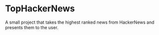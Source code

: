 # TopHackerNews

A small project that takes the highest ranked news from HackerNews and presents them to the user.
